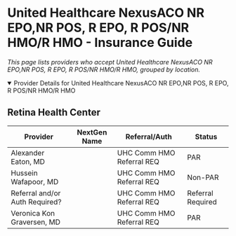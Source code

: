 # United Healthcare NexusACO NR EPO,NR POS, R EPO, R POS/NR HMO/R HMO - Insurance Guide

*This page lists providers who accept United Healthcare NexusACO NR EPO,NR POS, R EPO, R POS/NR HMO/R HMO, grouped by location.*

<details open><summary>Provider Details for United Healthcare NexusACO NR EPO,NR POS, R EPO, R POS/NR HMO/R HMO</summary>

## Retina Health Center

| Provider | NextGen Name | Referral/Auth | Status |
|----------|-------------|--------------|--------|
| Alexander Eaton, MD |  | UHC Comm HMO Referral REQ | PAR |
| Hussein Wafapoor, MD |  | UHC Comm HMO Referral REQ | Non-PAR |
| Referral and/or Auth Required? |  | UHC Comm HMO Referral REQ | Referral Required |
| Veronica Kon Graversen, MD |  | UHC Comm HMO Referral REQ | PAR |

</details>

